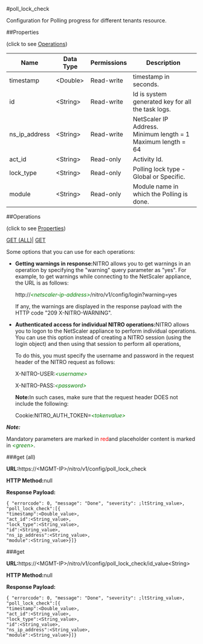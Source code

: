 #poll_lock_check

Configuration for Polling progress for different tenants resource.


##Properties 
<span>(click to see [Operations](#opera))</span>


<table><thead><tr><th>Name</th><th>Data Type</th><th>Permissions</th><th>Description</th></tr></thead><tbody><tr><td>timestamp</td><td>&lt;Double></td><td>Read-write</td><td>timestamp in seconds.</td></tr><tr><td>id</td><td>&lt;String></td><td>Read-write</td><td>Id is system generated key for all the task logs.</td></tr><tr><td>ns_ip_address</td><td>&lt;String></td><td>Read-write</td><td>NetScaler IP Address.<br>Minimum length = 1<br>Maximum length = 64</td></tr><tr><td>act_id</td><td>&lt;String></td><td>Read-only</td><td>Activity Id.</td></tr><tr><td>lock_type</td><td>&lt;String></td><td>Read-only</td><td>Polling lock type - Global or Specific.</td></tr><tr><td>module</td><td>&lt;String></td><td>Read-only</td><td>Module name in which the Polling is done.</td></tr></tbody></table>
##Operations 
<span>(click to see [Properties](#prope))</span>


[GET (ALL)](#get-)| [GET]()


Some options that you can use for each operations:
<ul><li><p><b>Getting warnings in response:</b>NITRO allows you to get warnings in an operation by specifying the "warning" query parameter as "yes". For example, to get warnings while connecting to the NetScaler appliance, the URL is as follows:</p><p>http://<span style="color:green;font-style:italic;">&lt;netscaler-ip-address&gt;</span>/nitro/v1/config/login?warning=yes</p><p>If any, the warnings are displayed in the response payload with the HTTP code "209 X-NITRO-WARNING".</p></li><li><p><b>Authenticated access for individual NITRO operations:</b>NITRO allows you to logon to the NetScaler appliance to perform individual operations. You can use this option instead of creating a NITRO session (using the login object) and then using that session to perform all operations,</p><p>To do this, you must specify the username and password in the request header of the NITRO request as follows:</p><p>X-NITRO-USER:<span style="color:green;font-style:italic;">&lt;username&gt;</span></p><p>X-NITRO-PASS:<span style="color:green;font-style:italic;">&lt;password&gt;</span></p><p><b>Note:</b>In such cases, make sure that the request header DOES not include the following:</p><p>Cookie:NITRO_AUTH_TOKEN=<span style="color:green;font-style:italic;">&lt;tokenvalue&gt;</span></p></li></ul>



***Note:*** 
Mandatory parameters are marked in <span style="color:#FF0000;">red</span>and placeholder content is marked in <span style="color:green;font-style:italic">&lt;green&gt;</span>.

###get (all)



<b>URL:</b>https://&lt;MGMT-IP&gt;/nitro/v1/config/poll_lock_check
<b>HTTP Method:</b>null
<b>Response Payload: </b>```{ "errorcode": 0, "message": "Done", "severity": ;ltString_value>, "poll_lock_check":[{"timestamp":<Double_value>,"act_id":<String_value>,"lock_type":<String_value>,"id":<String_value>,"ns_ip_address":<String_value>,"module":<String_value>}]}```



###get



<b>URL:</b>https://&lt;MGMT-IP&gt;/nitro/v1/config/poll_lock_check/id_value&lt;String&gt;
<b>HTTP Method:</b>null
<b>Response Payload: </b>```{ "errorcode": 0, "message": "Done", "severity": ;ltString_value>, "poll_lock_check":[{"timestamp":<Double_value>,"act_id":<String_value>,"lock_type":<String_value>,"id":<String_value>,"ns_ip_address":<String_value>,"module":<String_value>}]}```



